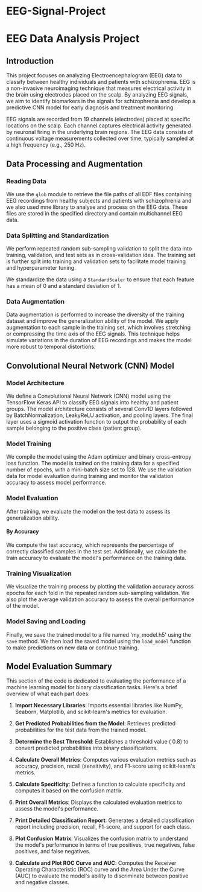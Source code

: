 # EEG-Signal-Project
# EEG Data Analysis Project

## Introduction
This project focuses on analyzing Electroencephalogram (EEG) data to classify between healthy individuals and patients with schizophrenia. 
EEG is a non-invasive neuroimaging technique that measures electrical activity in the brain using electrodes placed on the scalp. By analyzing EEG signals, we aim to identify biomarkers in the signals for schizophrenia and develop a predictive CNN model for early diagnosis and treatment monitoring.

EEG signals are recorded from 19 channels (electrodes) placed at specific locations on the scalp. Each channel captures electrical activity generated by neuronal firing in the underlying brain regions. The EEG data consists of continuous voltage measurements collected over time, typically sampled at a high frequency (e.g., 250 Hz).

## Data Processing and Augmentation

### Reading Data
We use the `glob` module to retrieve the file paths of all EDF files containing EEG recordings from healthy subjects and patients with schizophrenia and we also used mne library to analyse and process on the EEG data. 
These files are stored in the specified directory and contain multichannel EEG data.

### Data Splitting and Standardization
We perform repeated random sub-sampling validation to split the data into training, validation, and test sets as in cross-validation idea. 
The training set is further split into training and validation sets to facilitate model training and hyperparameter tuning. 

We standardize the data using a `StandardScaler` to ensure that each feature has a mean of 0 and a standard deviation of 1.

### Data Augmentation
Data augmentation is performed to increase the diversity of the training dataset and improve the generalization ability of the model. 
We apply augmentation to each sample in the training set, which involves stretching or compressing the time axis of the EEG signals. 
This technique helps simulate variations in the duration of EEG recordings and makes the model more robust to temporal distortions.

## Convolutional Neural Network (CNN) Model

### Model Architecture
We define a Convolutional Neural Network (CNN) model using the TensorFlow Keras API to classify EEG signals into healthy and patient groups.
The model architecture consists of several Conv1D layers followed by BatchNormalization, LeakyReLU activation, and pooling layers. 
The final layer uses a sigmoid activation function to output the probability of each sample belonging to the positive class (patient group).

### Model Training
We compile the model using the Adam optimizer and binary cross-entropy loss function. 
The model is trained on the training data for a specified number of epochs, with a mini-batch size set to 128. 
We use the validation data for model evaluation during training and monitor the validation accuracy to assess model performance.

### Model Evaluation
After training, we evaluate the model on the test data to assess its generalization ability.
#### By Accuracy 
We compute the test accuracy, which represents the percentage of correctly classified samples in the test set. 
Additionally, we calculate the train accuracy to evaluate the model's performance on the training data.

### Training Visualization
We visualize the training process by plotting the validation accuracy across epochs for each fold in the repeated random sub-sampling validation. We also plot the average validation accuracy to assess the overall performance of the model.

### Model Saving and Loading
Finally, we save the trained model to a file named 'my_model.h5' using the `save` method. We then load the saved model using the `load_model` function to make predictions on new data or continue training.

## Model Evaluation Summary

This section of the code is dedicated to evaluating the performance of a machine learning model for binary classification tasks. Here's a brief overview of what each part does:

1. **Import Necessary Libraries**: Imports essential libraries like NumPy, Seaborn, Matplotlib, and scikit-learn's metrics for evaluation.

2. **Get Predicted Probabilities from the Model**: Retrieves predicted probabilities for the test data from the trained model.

3. **Determine the Best Threshold**: Establishes a threshold value ( 0.8) to convert predicted probabilities into binary classifications.

4. **Calculate Overall Metrics**: Computes various evaluation metrics such as accuracy, precision, recall (sensitivity), and F1-score using scikit-learn's metrics.

5. **Calculate Specificity**: Defines a function to calculate specificity and computes it based on the confusion matrix.

6. **Print Overall Metrics**: Displays the calculated evaluation metrics to assess the model's performance.

7. **Print Detailed Classification Report**: Generates a detailed classification report including precision, recall, F1-score, and support for each class.

8. **Plot Confusion Matrix**: Visualizes the confusion matrix to understand the model's performance in terms of true positives, true negatives, false positives, and false negatives.

9. **Calculate and Plot ROC Curve and AUC**: Computes the Receiver Operating Characteristic (ROC) curve and the Area Under the Curve (AUC) to evaluate the model's ability to discriminate between positive and negative classes.
